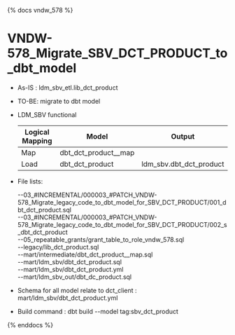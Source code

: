 {% docs vndw_578 %}

# VNDW-578_Migrate_SBV_DCT_PRODUCT_to_dbt_model

- As-IS : ldm_sbv_etl.lib_dct_product

- TO-BE: migrate to dbt model 

- LDM_SBV functional


    | Logical Mapping   | Model                   | Output                   |
    |-------------------|-------------------------|--------------------------|
    | Map               | dbt_dct_product__map    |                          |
    | Load              | dbt_dct_product         | ldm_sbv.dbt_dct_product  |


- File lists: 

    --03_#INCREMENTAL/000003_#PATCH_VNDW-578_Migrate_legacy_code_to_dbt_model_for_SBV_DCT_PRODUCT/001_dbt_dct_product.sql \
    --03_#INCREMENTAL/000003_#PATCH_VNDW-578_Migrate_legacy_code_to_dbt_model_for_SBV_DCT_PRODUCT/002_s_dbt_dct_product \
    --05_repeatable_grants/grant_table_to_role_vndw_578.sql \
    --legacy/lib_dct_product.sql \
    --mart/intermediate/dbt_dct_product__map.sql \
    --mart/ldm_sbv/dbt_dct_product.sql \
    --mart/ldm_sbv/dbt_dct_product.yml \
    --mart/ldm_sbv_out/dbt_dc_product.sql

- Schema for all model relate to dct_client : mart/ldm_sbv/dbt_dct_product.yml
- Build command : dbt build --model tag:sbv_dct_product 
 
{% enddocs %}
